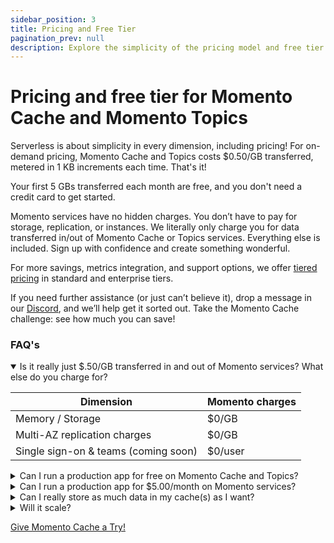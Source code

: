 ```yaml
---
sidebar_position: 3
title: Pricing and Free Tier
pagination_prev: null
description: Explore the simplicity of the pricing model and free tier information for Momento Cache and Momento Topics
---
```


# Pricing and free tier for Momento Cache and Momento Topics

Serverless is about simplicity in every dimension, including pricing! For on-demand pricing, Momento Cache and Topics costs $0.50/GB transferred, metered in 1 KB increments each time. That's it!

Your first 5 GBs transferred each month are free, and you don't need a credit card to get started.

Momento services have no hidden charges. You don’t have to pay for storage, replication, or instances. We literally only charge you for data transferred in/out of Momento Cache or Topics services. Everything else is included. Sign up with confidence and create something wonderful.

For more savings, metrics integration, and support options, we offer [tiered pricing](https://www.gomomento.com/pricing) in standard and enterprise tiers.

If you need further assistance (or just can’t believe it), drop a message in our [Discord](https://discord.gg/Z7FSXB89), and we’ll help get it sorted out. Take the Momento Cache challenge: see how much you can save!

### FAQ's

<details open>
  <summary>Is it really just $.50/GB transferred in and out of Momento services? What else do you charge for?</summary>

| Dimension                            | Momento charges           |
|--------------------------------------|---------------------------|
| Memory / Storage                     | $0/GB                     |
| Multi-AZ replication charges         | $0/GB                     |
| Single sign-on & teams (coming soon) | $0/user                   |

 </details>

<details>
<summary>Can I run a production app for free on Momento Cache and Topics?</summary>
Absolutely! Our free tier and low usage tiers are just billing. It is the same exact service and features whether you use 40GB/month or 40TB/month. You get all our availability features like multi-AZ replication, hot key protection, and automatic scaling to handle bursts. In the free tier, you even get all our security features for free, such as <a href="./../develop/authentication">fine-grained auth tokens</a>, end-to-end encryption, per-request authentication, and TLS.

We frequently find customers provisioning an entire cluster to handle low-request per second (RPS) workflows. If you want them to be HA, you need multiple nodes. If you believe in CICD, you likely have a similarly sized cluster in staging—and maybe even in dev. That adds up! Turn off those machines—and save the environment. Go Momento!
</details>

<details>
  <summary>Can I run a production app for $5.00/month on Momento services?</summary>
Absolutely! If you are transferring 15 GB of data in/out of Momento Cache each month, you get the first 5GB free each month and pay $0.50/GB for the remaining 10GB each month. Access enterprise-grade availability, security, and performance at any scale with Momento.


As crazy as it sounds, we are not the first to do this. You can experience this with other serverless services like Amazon DynamoDB, Amazon S3, and more—we are just bringing serverless to caching!
</details>

<details>
  <summary>Can I really store as much data in my cache(s) as I want?</summary>
Heck yeah! You are billed for the inbound and outbound data transfer, not the volume of data in your cache.
</details>

<details>
  <summary>Will it scale?</summary>
Hell yes! Momento services are the best way to future-proof your application story. You can add Momento Cache *extremely* quickly, and it just fades into the background whether you are doing 1 operation per second (ops/s) or 1 million ops/s. You just pay for what you use, so you get a scalable cache without spending a lot of cash.
</details>

[Give Momento Cache a Try!](./../getting-started.mdx)

